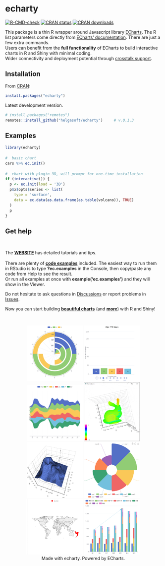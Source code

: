 
<!-- README.md is generated from README.Rmd. Please edit that file -->

# echarty

<!-- badges: start -->

[![R-CMD-check](https://github.com/helgasoft/echarty/actions/workflows/R-CMD-check.yaml/badge.svg)](https://github.com/helgasoft/echarty/actions/workflows/R-CMD-check.yaml)
[![CRAN
status](https://www.r-pkg.org/badges/version/echarty)](https://cran.r-project.org/package=echarty)
[![CRAN
downloads](https://cranlogs.r-pkg.org/badges/last-day/echarty)](https://cranlogs.r-pkg.org/badges/last-day/echarty)
<!-- badges: end -->

This package is a thin R wrapper around Javascript library
[ECharts](https://echarts.apache.org/en/index.html). The R list
parameters come directly from [ECharts’
documentation](https://echarts.apache.org/en/option.html). There are
just a few extra commands.  
Users can benefit from the **full functionality** of ECharts to build
interactive charts in R and Shiny with minimal coding.  
Wider connectivity and deployment potential through [crosstalk
support](https://helgasoft.github.io/echarty/xtalk.html).

## Installation

<!-- We recommend the 
Older release on -->

From [CRAN](https://CRAN.R-project.org):

``` r
install.packages("echarty")
```

Latest development version.

``` r
# install.packages("remotes")
remotes::install_github("helgasoft/echarty")     # v.0.1.3
```

## Examples

``` r
library(echarty)

#  basic chart
cars %>% ec.init()

#  chart with plugin 3D, will prompt for one-time installation
if (interactive()) {
  p <- ec.init(load = '3D')
  p$x$opts$series <- list(
    type = 'surface',
    data = ec.data(as.data.frame(as.table(volcano)), TRUE)
  )
  p
}
```

## Get help

<br />

The [**WEBSITE**](https://helgasoft.github.io/echarty) has detailed
tutorials and tips.  
<br /> There are plenty of [**code
examples**](https://github.com/helgasoft/echarty/blob/main/R/examples.R)
included. The easiest way to run them in RStudio is to type
**?ec.examples** in the Console, then copy/paste any code from Help to
see the result.  
Or run all examples at once with **example(‘ec.examples’)** and they
will show in the Viewer.

Do not hesitate to ask questions in
[Discussions](https://github.com/helgasoft/echarty/discussions) or
report problems in
[Issues](https://github.com/helgasoft/echarty/issues).

Now you can start building [**beautiful
charts**](https://echarts.apache.org/examples/en/index.html) (and
[**more**](https://www.makeapie.com)) with R and Shiny!

 <br />
<p align="center">
<img src="man/figs/ssPolarStack.png" alt="Polar Stack" width="180"/>
<img src="man/figs/ssBars.gif" width="180"/>
<img src="man/figs/ssThemeRiver.png" width="180"/>
<img src="man/figs/ssBunny.gif" width="180"/> <br />
<img src="man/figs/ssVolcano.png" width="180"/>
<img src="man/figs/ssRose.png" width="180"/>
<img src="man/figs/ssGeomap.png" width="180"/>
<img src="man/figs/ssStackBar.png" width="180"/> <br />Made with
echarty. Powered by ECharts.
</p>
